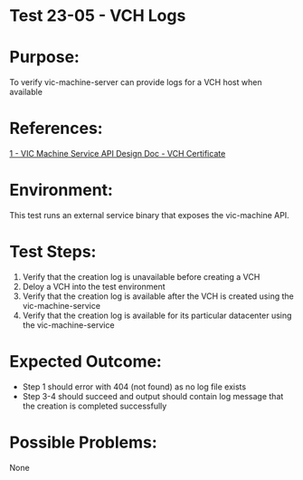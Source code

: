 Test 23-05 - VCH Logs
=======

# Purpose:
To verify vic-machine-server can provide logs for a VCH host when available

# References:
[1 - VIC Machine Service API Design Doc - VCH Certificate](../../../doc/design/vic-machine/service.md)

# Environment:
This test runs an external service binary that exposes the vic-machine API.

# Test Steps:
1. Verify that the creation log is unavailable before creating a VCH
2. Deloy a VCH into the test environment
3. Verify that the creation log is available after the VCH is created using the vic-machine-service
4. Verify that the creation log is available for its particular datacenter using the vic-machine-service

# Expected Outcome:
* Step 1 should error with 404 (not found) as no log file exists
* Step 3-4 should succeed and output should contain log message that the creation is completed successfully

# Possible Problems:
None
